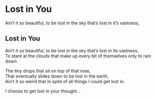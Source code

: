 # Lost in You

Ain’t it so beautiful, to be lost in the sky that’s lost in it’s vastness,

## Lost in You <a id="44c0"></a>

Ain’t it so beautiful, to be lost in the sky that’s lost in its vastness,  
To stare at the clouds that make up every bit of themselves only to rain down.

The tiny drops that sit on top of that rose,  
That eventually slides down to be lost in the earth,  
Ain’t it so weird that in spite of all things I could get lost in.

I choose to get lost in your thought…

